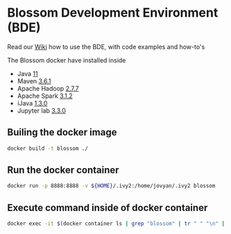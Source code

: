 # Blossom Development Environment (BDE)

Read our [Wiki](https://github.com/databloom-ai/BDE/wiki) how to use the BDE, with code examples and how-to's

The Blossom docker have installed inside 
- Java [11](https://www.azul.com/downloads/?version=java-11-lts&os=ubuntu&architecture=x86-64-bit&package=jdk)
- Maven [3.6.1](https://maven.apache.org/ref/3.6.3/)
- Apache Hadoop [2.7.7](https://hadoop.apache.org/docs/r2.7.7/)
- Apache Spark [3.1.2](https://spark.apache.org/docs/3.1.2/)
- iJava [1.3.0](https://github.com/SpencerPark/IJava/releases/tag/v1.3.0)
- Jupyter lab [3.3.0](https://jupyterlab.readthedocs.io/en/3.3.x/)

## Builing the docker image
```bash
docker build -t blossom ./
```

## Run the docker container
```bash
docker run -p 8888:8888 -v ${HOME}/.ivy2:/home/jovyan/.ivy2 blossom
```

## Execute command inside of docker container
```bash
docker exec -it $(docker container ls | grep "blossom" | tr " " "\n" | tail -n 1) /bin/bash
```

